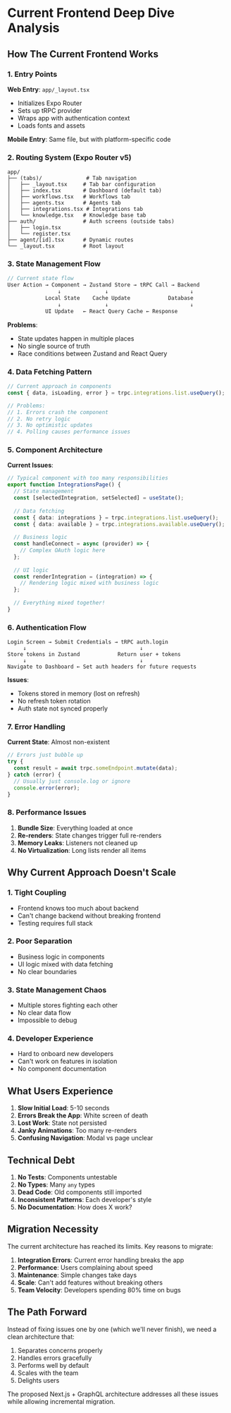 # Current Frontend Deep Dive Analysis

## How The Current Frontend Works

### 1. Entry Points

**Web Entry**: `app/_layout.tsx`
- Initializes Expo Router
- Sets up tRPC provider
- Wraps app with authentication context
- Loads fonts and assets

**Mobile Entry**: Same file, but with platform-specific code

### 2. Routing System (Expo Router v5)

```
app/
├── (tabs)/              # Tab navigation
│   ├── _layout.tsx     # Tab bar configuration
│   ├── index.tsx       # Dashboard (default tab)
│   ├── workflows.tsx   # Workflows tab
│   ├── agents.tsx      # Agents tab
│   ├── integrations.tsx # Integrations tab
│   └── knowledge.tsx   # Knowledge base tab
├── auth/               # Auth screens (outside tabs)
│   ├── login.tsx      
│   └── register.tsx
├── agent/[id].tsx      # Dynamic routes
└── _layout.tsx         # Root layout
```

### 3. State Management Flow

```typescript
// Current state flow
User Action → Component → Zustand Store → tRPC Call → Backend
                ↓              ↓                          ↓
            Local State    Cache Update            Database
                ↓              ↓                          ↓
            UI Update   ← React Query Cache ← Response
```

**Problems**:
- State updates happen in multiple places
- No single source of truth
- Race conditions between Zustand and React Query

### 4. Data Fetching Pattern

```typescript
// Current approach in components
const { data, isLoading, error } = trpc.integrations.list.useQuery();

// Problems:
// 1. Errors crash the component
// 2. No retry logic
// 3. No optimistic updates
// 4. Polling causes performance issues
```

### 5. Component Architecture

**Current Issues**:
```typescript
// Typical component with too many responsibilities
export function IntegrationsPage() {
  // State management
  const [selectedIntegration, setSelected] = useState();
  
  // Data fetching
  const { data: integrations } = trpc.integrations.list.useQuery();
  const { data: available } = trpc.integrations.available.useQuery();
  
  // Business logic
  const handleConnect = async (provider) => {
    // Complex OAuth logic here
  };
  
  // UI logic
  const renderIntegration = (integration) => {
    // Rendering logic mixed with business logic
  };
  
  // Everything mixed together!
}
```

### 6. Authentication Flow

```
Login Screen → Submit Credentials → tRPC auth.login
     ↓                                    ↓
Store tokens in Zustand            Return user + tokens
     ↓                                    ↓
Navigate to Dashboard ← Set auth headers for future requests
```

**Issues**:
- Tokens stored in memory (lost on refresh)
- No refresh token rotation
- Auth state not synced properly

### 7. Error Handling

**Current State**: Almost non-existent
```typescript
// Errors just bubble up
try {
  const result = await trpc.someEndpoint.mutate(data);
} catch (error) {
  // Usually just console.log or ignore
  console.error(error);
}
```

### 8. Performance Issues

1. **Bundle Size**: Everything loaded at once
2. **Re-renders**: State changes trigger full re-renders
3. **Memory Leaks**: Listeners not cleaned up
4. **No Virtualization**: Long lists render all items

## Why Current Approach Doesn't Scale

### 1. Tight Coupling
- Frontend knows too much about backend
- Can't change backend without breaking frontend
- Testing requires full stack

### 2. Poor Separation
- Business logic in components
- UI logic mixed with data fetching
- No clear boundaries

### 3. State Management Chaos
- Multiple stores fighting each other
- No clear data flow
- Impossible to debug

### 4. Developer Experience
- Hard to onboard new developers
- Can't work on features in isolation
- No component documentation

## What Users Experience

1. **Slow Initial Load**: 5-10 seconds
2. **Errors Break the App**: White screen of death
3. **Lost Work**: State not persisted
4. **Janky Animations**: Too many re-renders
5. **Confusing Navigation**: Modal vs page unclear

## Technical Debt

1. **No Tests**: Components untestable
2. **No Types**: Many `any` types
3. **Dead Code**: Old components still imported
4. **Inconsistent Patterns**: Each developer's style
5. **No Documentation**: How does X work?

## Migration Necessity

The current architecture has reached its limits. Key reasons to migrate:

1. **Integration Errors**: Current error handling breaks the app
2. **Performance**: Users complaining about speed
3. **Maintenance**: Simple changes take days
4. **Scale**: Can't add features without breaking others
5. **Team Velocity**: Developers spending 80% time on bugs

## The Path Forward

Instead of fixing issues one by one (which we'll never finish), we need a clean architecture that:

1. Separates concerns properly
2. Handles errors gracefully
3. Performs well by default
4. Scales with the team
5. Delights users

The proposed Next.js + GraphQL architecture addresses all these issues while allowing incremental migration.